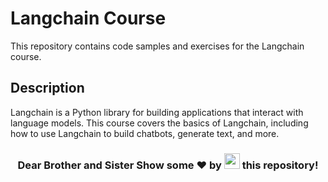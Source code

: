 # Langchain Course

This repository contains code samples and exercises for the Langchain course.

## Description

Langchain is a Python library for building applications that interact with language models. This course covers the basics of Langchain, including how to use Langchain to build chatbots, generate text, and more.

<h3 align="center">Dear Brother and Sister Show some ❤ by <img src="https://imgur.com/o7ncZFp.jpg" height=25px width=25px> this repository!</h3>